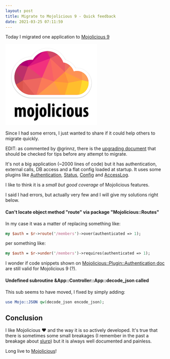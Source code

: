 ```yaml
---
layout: post
title: Migrate to Mojolicious 9 - Quick feedback
date: 2021-03-25 07:11:59
---
```

Today I migrated one application to [Mojolicious 9](https://mojolicious.org/)

![Mojolicious 9](/assets/images/0wk9a9c05a3sntlwkydv.png)

Since I had some errors, I just wanted to share if it could help others to migrate quickly.

EDIT: as commented by @grinnz, there is the [upgrading document](https://github.com/mojolicious/mojo/wiki/Upgrading) that should be checked for tips before any attempt to migrate.

It's not a big application (~2000 lines of code) but it has authentication, external calls, DB access and a flat config loaded at startup. It uses some plugins like [Authentication](https://metacpan.org/pod/Mojolicious::Plugin::Authentication), [Status](https://metacpan.org/pod/Mojolicious::Plugin::Status), [Config](https://metacpan.org/pod/Mojolicious::Plugin::Config) and [AccessLog](https://metacpan.org/pod/Mojolicious::Plugin::AccessLog). 

I like to think it is a *small but good coverage* of Mojolicious features.

I said I had errors, but actually very few and I will give my solutions right below.

#### Can't locate object method "route" via package "Mojolicious::Routes"

In my case it was a matter of replacing something like:
```perl
my $auth = $r->route('/members')->over(authenticated => 1);
```
per something like:
```perl
my $auth = $r->under('/members')->requires(authenticated => 1);
```
I wonder if code snippets shown on [Mojolicious::Plugin::Authentication doc](https://metacpan.org/pod/Mojolicious::Plugin::Authentication) are still valid for Mojolicious 9 (?).

#### Undefined subroutine &App::Controller::App::decode_json called

This sub seems to have moved, I fixed by simply adding:

```perl
use Mojo::JSON qw(decode_json encode_json);
```

## Conclusion
I like Mojolicious :heart: and the way it is so actively developed. It's true that there is sometimes some small breakages (I remember in the past a breakage about [slurp](https://github.com/mimosinnet/presentation/pull/1/files)) but it is always well documented and painless.

Long live to [Mojolicious](https://mojolicious.org/)!
